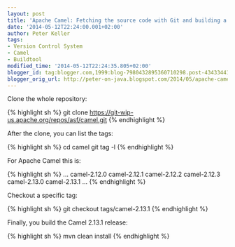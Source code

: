```yaml
---
layout: post
title: 'Apache Camel: Fetching the source code with Git and building a tagged release'
date: '2014-05-12T22:24:00.001+02:00'
author: Peter Keller
tags:
- Version Control System
- Camel
- Buildtool
modified_time: '2014-05-12T22:24:35.805+02:00'
blogger_id: tag:blogger.com,1999:blog-7980432895360710298.post-4343344171490961423
blogger_orig_url: http://peter-on-java.blogspot.com/2014/05/apache-camel-fetching-source-code-with.html
---
```


Clone the whole repository:

{% highlight sh %}
git clone https://git-wip-us.apache.org/repos/asf/camel.git
{% endhighlight %}    

After the clone, you can list the tags:

{% highlight sh %}
cd camel
git tag -l 
{% endhighlight %}    

For Apache Camel this is:

{% highlight sh %}
...
camel-2.12.0
camel-2.12.1
camel-2.12.2
camel-2.12.3
camel-2.13.0
camel-2.13.1
...
{% endhighlight %}    

Checkout a specific tag:

{% highlight sh %}
git checkout tags/camel-2.13.1
{% endhighlight %}    

Finally, you build the Camel 2.13.1 release:

{% highlight sh %}
mvn clean install
{% endhighlight %}    
